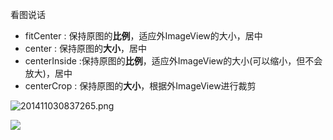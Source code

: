 
看图说话


- fitCenter : 保持原图的**比例**，适应外ImageView的大小，居中
- center : 保持原图的**大小**，居中
- centerInside :保持原图的**比例**，适应外ImageView的大小(可以缩小，但不会放大)，居中
- centerCrop : 保持原图的**大小**，根据外ImageView进行裁剪

![201411030837265.png](https://github.com/sparkfengbo/AndroidNotes/blob/master/PictureRes/Android/scaletype1.png?raw=true)


![](https://github.com/sparkfengbo/AndroidNotes/blob/master/PictureRes/Android/scaletype2.png?raw=true)